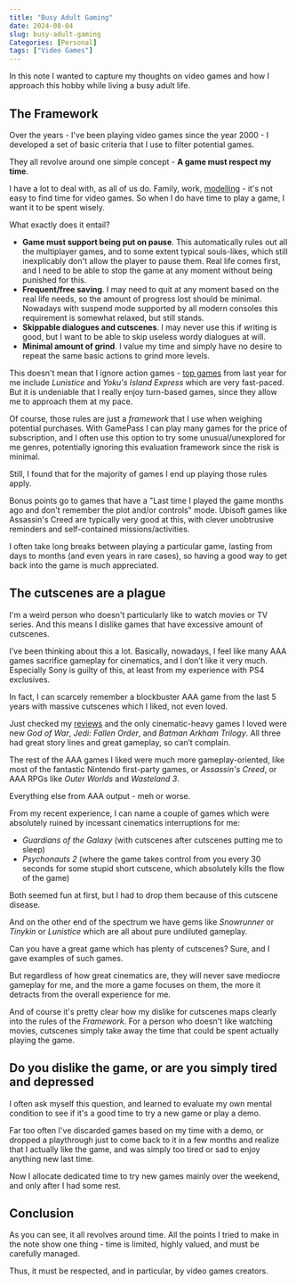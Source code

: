 ```yaml
---
title: "Busy Adult Gaming"
date: 2024-08-04
slug: busy-adult-gaming
Categories: [Personal]
tags: ["Video Games"]
---
```


In this note I wanted to capture my thoughts on video games and how I approach this hobby while living a busy adult life.


## The Framework

Over the years - I've been playing video games since the year 2000 - I developed a set of basic criteria that I use to filter potential games.

They all revolve around one simple concept - **A game must respect my time**.

I have a lot to deal with, as all of us do.
Family, work, [modelling](https://models.bulimov.me) - it's not easy to find time for video games. So when I do have time to play a game, I want it to be spent wisely.

What exactly does it entail?

* **Game must support being put on pause**.
This automatically rules out all the multiplayer games, and to some extent typical souls-likes, which still inexplicably don't allow the player to pause them.
Real life comes first, and I need to be able to stop the game at any moment without being punished for this.
* **Frequent/free saving**. I may need to quit at any moment based on the real life needs, so the amount of progress lost should be minimal.
Nowadays with suspend mode supported by all modern consoles this requirement is somewhat relaxed, but still stands.
* **Skippable dialogues and cutscenes**. I may never use this if writing is good, but I want to be able to skip useless wordy dialogues at will.
* **Minimal amount of grind**. I value my time and simply have no desire to repeat the same basic actions to grind more levels.

This doesn't mean that I ignore action games - [top games](/reviews) from last year for me include *Lunistice* and *Yoku's Island Express* which are very fast-paced.
But it is undeniable that I really enjoy turn-based games, since they allow me to approach them at my pace.

Of course, those rules are just a *framework* that I use when weighing potential purchases.
With GamePass I can play many games for the price of subscription,
and I often use this option to try some unusual/unexplored for me genres, potentially ignoring this evaluation framework since the risk is minimal.

Still, I found that for the majority of games I end up playing those rules apply.

Bonus points go to games that have a "Last time I played the game months ago and don't remember the plot and/or controls" mode.
Ubisoft games like Assassin's Creed are typically very good at this, with clever unobtrusive reminders and self-contained missions/activities.

I often take long breaks between playing a particular game, lasting from days to months (and even years in rare cases),
so having a good way to get back into the game is much appreciated.

## The cutscenes are a plague

I'm a weird person who doesn't particularly like to watch movies or TV series. And this means I dislike games that have excessive amount of cutscenes.

I’ve been thinking about this a lot. Basically, nowadays, I feel like many AAA games sacrifice gameplay for cinematics, and I don’t like it very much.
Especially Sony is guilty of this, at least from my experience with PS4 exclusives.

In fact, I can scarcely remember a blockbuster AAA game from the last 5 years with massive cutscenes which I liked, not even loved.

Just checked my [reviews](/reviews) and the only cinematic-heavy games I loved were new *God of War*, *Jedi: Fallen Order*, and *Batman Arkham Trilogy*.
All three had great story lines and great gameplay, so can’t complain.

The rest of the AAA games I liked were much more gameplay-oriented, like most of the fantastic Nintendo first-party games, or *Assassin's Creed*,
or AAA RPGs like *Outer Worlds* and *Wasteland 3*.

Everything else from AAA output - meh or worse.

From my recent experience, I can name a couple of games which were absolutely ruined by incessant cinematics interruptions for me:
* *Guardians of the Galaxy* (with cutscenes after cutscenes putting me to sleep)
* *Psychonauts 2* (where the game takes control from you every 30 seconds for some stupid short cutscene, which absolutely kills the flow of the game)

Both seemed fun at first, but I had to drop them because of this cutscene disease.

And on the other end of the spectrum we have gems like *Snowrunner* or *Tinykin* or *Lunistice* which are all about pure undiluted gameplay.

Can you have a great game which has plenty of cutscenes? Sure, and I gave examples of such games.

But regardless of how great cinematics are, they will never save mediocre gameplay for me, and the more a game focuses on them, the more it detracts from the overall experience for me.

And of course it's pretty clear how my dislike for cutscenes maps clearly into the rules of the *Framework*.
For a person who doesn't like watching movies, cutscenes simply take away the time that could be spent actually playing the game.

## Do you dislike the game, or are you simply tired and depressed

I often ask myself this question, and learned to evaluate my own mental condition to see if it's a good time to try a new game or play a demo.

Far too often I've discarded games based on my time with a demo, or dropped a playthrough just to come back to it in a few months and realize that I actually like the game,
and was simply too tired or sad to enjoy anything new last time.

Now I allocate dedicated time to try new games mainly over the weekend, and only after I had some rest.

## Conclusion

As you can see, it all revolves around time. All the points I tried to make in the note show one thing - time is limited, highly valued, and must be carefully managed.

Thus, it must be respected, and in particular, by video games creators.
